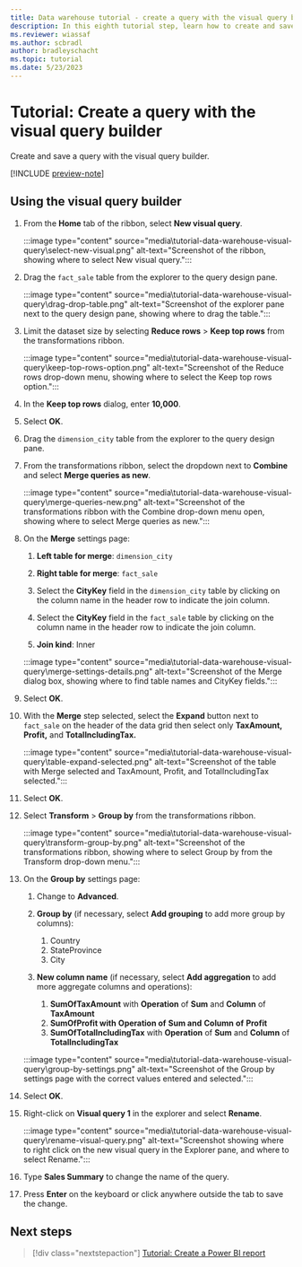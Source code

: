 ```yaml
---
title: Data warehouse tutorial - create a query with the visual query builder
description: In this eighth tutorial step, learn how to create and save a specific query with the visual query builder.
ms.reviewer: wiassaf
ms.author: scbradl
author: bradleyschacht
ms.topic: tutorial
ms.date: 5/23/2023
---
```


# Tutorial: Create a query with the visual query builder

Create and save a query with the visual query builder.

[!INCLUDE [preview-note](../includes/preview-note.md)]

## Using the visual query builder

1. From the **Home** tab of the ribbon, select **New visual query**.

   :::image type="content" source="media\tutorial-data-warehouse-visual-query\select-new-visual.png" alt-text="Screenshot of the ribbon, showing where to select New visual query.":::

1. Drag the `fact_sale` table from the explorer to the query design pane.

   :::image type="content" source="media\tutorial-data-warehouse-visual-query\drag-drop-table.png" alt-text="Screenshot of the explorer pane next to the query design pane, showing where to drag the table.":::

1. Limit the dataset size by selecting **Reduce rows** > **Keep top rows** from the transformations ribbon.

   :::image type="content" source="media\tutorial-data-warehouse-visual-query\keep-top-rows-option.png" alt-text="Screenshot of the Reduce rows drop-down menu, showing where to select the Keep top rows option.":::

1. In the **Keep top rows** dialog, enter **10,000**.

1. Select **OK**.

1. Drag the `dimension_city` table from the explorer to the query design pane.

1. From the transformations ribbon, select the dropdown next to **Combine** and select **Merge queries as new**.

   :::image type="content" source="media\tutorial-data-warehouse-visual-query\merge-queries-new.png" alt-text="Screenshot of the transformations ribbon with the Combine drop-down menu open, showing where to select Merge queries as new.":::

1. On the **Merge** settings page:

   1. **Left table for merge**: `dimension_city`

   1. **Right table for merge**: `fact_sale`

   1. Select the **CityKey** field in the `dimension_city` table by clicking on the column name in the header row to indicate the join column.

   1. Select the **CityKey** field in the `fact_sale` table by clicking on the column name in the header row to indicate the join column.

   1. **Join kind**: Inner

   :::image type="content" source="media\tutorial-data-warehouse-visual-query\merge-settings-details.png" alt-text="Screenshot of the Merge dialog box, showing where to find table names and CityKey fields.":::

1. Select **OK**.

1. With the **Merge** step selected, select the **Expand** button next to `fact_sale` on the header of the data grid then select only **TaxAmount, Profit,** and **TotalIncludingTax.**

   :::image type="content" source="media\tutorial-data-warehouse-visual-query\table-expand-selected.png" alt-text="Screenshot of the table with Merge selected and TaxAmount, Profit, and TotalIncludingTax selected.":::

1. Select **OK**.

1. Select **Transform** > **Group by** from the transformations ribbon.

   :::image type="content" source="media\tutorial-data-warehouse-visual-query\transform-group-by.png" alt-text="Screenshot of the transformations ribbon, showing where to select Group by from the Transform drop-down menu.":::

1. On the **Group by** settings page:

   1. Change to **Advanced**.

   1. **Group by** (if necessary, select **Add grouping** to add more group by columns):
       1. Country
       1. StateProvince
       1. City

   1. **New column name** (if necessary, select **Add aggregation** to add more aggregate columns and operations):
       1. **SumOfTaxAmount** with **Operation** of **Sum** and **Column** of **TaxAmount**
       1. **SumOfProfit with** **Operation of** **Sum and** **Column** **of** **Profit**
       1. **SumOfTotalIncludingTax** with **Operation** of **Sum** and **Column** of **TotalIncludingTax**

   :::image type="content" source="media\tutorial-data-warehouse-visual-query\group-by-settings.png" alt-text="Screenshot of the Group by settings page with the correct values entered and selected.":::

1. Select **OK**.

1. Right-click on **Visual query 1** in the explorer and select **Rename**.

   :::image type="content" source="media\tutorial-data-warehouse-visual-query\rename-visual-query.png" alt-text="Screenshot showing where to right click on the new visual query in the Explorer pane, and where to select Rename.":::

1. Type **Sales Summary** to change the name of the query.

1. Press **Enter** on the keyboard or click anywhere outside the tab to save the change.

## Next steps

> [!div class="nextstepaction"]
> [Tutorial: Create a Power BI report](tutorial-data-warehouse-power-bi-report.md)
